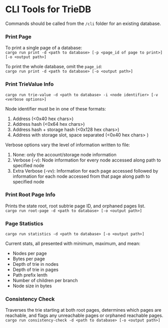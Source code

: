 # CLI Tools for TrieDB #

Commands should be called from the `/cli` folder for an existing database. 

### Print Page ###
To print a single page of a database:  
`cargo run print -d <path to database> [-p <page_id of page to print>] [-o <output path>]`

To print the whole database, omit the `page_id`:  
`cargo run print -d <path to database> [-o <output path>]`


### Print TrieValue Info ###
`cargo run trie-value -d <path to database> -i <node identifier> [-v <verbose options>]`

Node identifier must be in one of these formats:  
  1. Address (<0x40 hex chars>)  
  2. Address hash (<0x64 hex chars>)  
  3. Address hash + storage hash (<0x128 hex chars>)  
  4. Address with storage slot, space separated (<0x40 hex chars> <slot>)  

Verbose options vary the level of information written to file:  
  1. None: only the account/storage node information
  2. Verbose (-v): Node information for every node accessed along path to specified node
  3. Extra Verbose (-vv): Information for each page accessed followed by information for each node accessed from that page along path to specified node


### Print Root Page Info ###
Prints the state root, root subtrie page ID, and orphaned pages list.  
`cargo run root-page -d <path to database> [-o <output path>]`


### Page Statistics ###
`cargo run statistics -d <path to database> [-o <output path>]`

Current stats, all presented with minimum, maximum, and mean:  
  * Nodes per page
  * Bytes per page
  * Depth of trie in nodes
  * Depth of trie in pages
  * Path prefix lenth
  * Number of children per branch
  * Node size in bytes


### Consistency Check ###
Traverses the trie starting at both root pages, determines which pages are reachable, and flags any unreachable pages or orphaned reachable pages.  
`cargo run consistency-check -d <path to database> [-o <output path>]`


